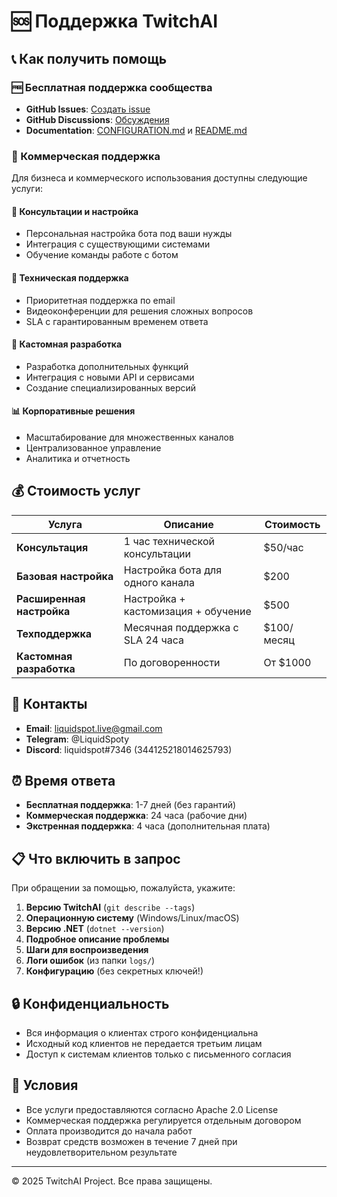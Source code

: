 # 🆘 Поддержка TwitchAI

## 📞 Как получить помощь

### 🆓 Бесплатная поддержка сообщества

- **GitHub Issues**: [Создать issue](https://github.com/your-username/TwitchAI/issues/new)
- **GitHub Discussions**: [Обсуждения](https://github.com/your-username/TwitchAI/discussions)
- **Documentation**: [CONFIGURATION.md](CONFIGURATION.md) и [README.md](README.md)

### 💼 Коммерческая поддержка

Для бизнеса и коммерческого использования доступны следующие услуги:

#### 🎯 **Консультации и настройка**
- Персональная настройка бота под ваши нужды
- Интеграция с существующими системами
- Обучение команды работе с ботом

#### 🔧 **Техническая поддержка**
- Приоритетная поддержка по email
- Видеоконференции для решения сложных вопросов
- SLA с гарантированным временем ответа

#### 🚀 **Кастомная разработка**
- Разработка дополнительных функций
- Интеграция с новыми API и сервисами
- Создание специализированных версий

#### 📊 **Корпоративные решения**
- Масштабирование для множественных каналов
- Централизованное управление
- Аналитика и отчетность

## 💰 Стоимость услуг

| Услуга | Описание | Стоимость |
|--------|----------|-----------|
| **Консультация** | 1 час технической консультации | $50/час |
| **Базовая настройка** | Настройка бота для одного канала | $200 |
| **Расширенная настройка** | Настройка + кастомизация + обучение | $500 |
| **Техподдержка** | Месячная поддержка с SLA 24 часа | $100/месяц |
| **Кастомная разработка** | По договоренности | От $1000 |

## 📧 Контакты

- **Email**: liquidspot.live@gmail.com
- **Telegram**: @LiquidSpoty
- **Discord**: liquidspot#7346 (344125218014625793)

## ⏰ Время ответа

- **Бесплатная поддержка**: 1-7 дней (без гарантий)
- **Коммерческая поддержка**: 24 часа (рабочие дни)
- **Экстренная поддержка**: 4 часа (дополнительная плата)

## 📋 Что включить в запрос

При обращении за помощью, пожалуйста, укажите:

1. **Версию TwitchAI** (`git describe --tags`)
2. **Операционную систему** (Windows/Linux/macOS)
3. **Версию .NET** (`dotnet --version`)
4. **Подробное описание проблемы**
5. **Шаги для воспроизведения**
6. **Логи ошибок** (из папки `logs/`)
7. **Конфигурацию** (без секретных ключей!)

## 🔒 Конфиденциальность

- Вся информация о клиентах строго конфиденциальна
- Исходный код клиентов не передается третьим лицам
- Доступ к системам клиентов только с письменного согласия

## 📜 Условия

- Все услуги предоставляются согласно Apache 2.0 License
- Коммерческая поддержка регулируется отдельным договором
- Оплата производится до начала работ
- Возврат средств возможен в течение 7 дней при неудовлетворительном результате

---

© 2025 TwitchAI Project. Все права защищены.
